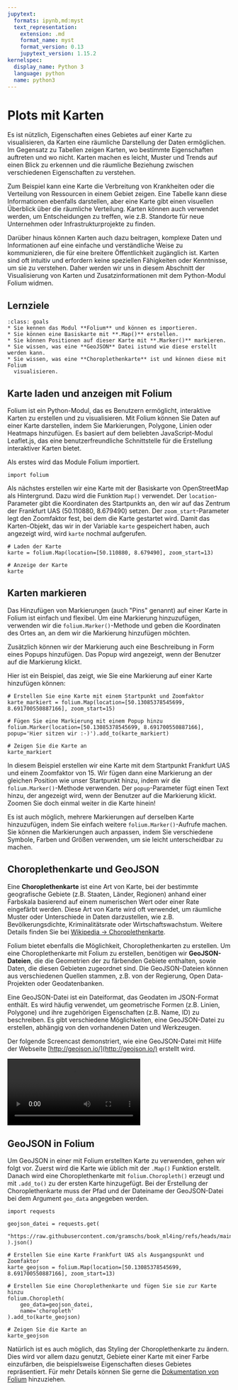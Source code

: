 ```yaml
---
jupytext:
  formats: ipynb,md:myst
  text_representation:
    extension: .md
    format_name: myst
    format_version: 0.13
    jupytext_version: 1.15.2
kernelspec:
  display_name: Python 3
  language: python
  name: python3
---
```


# Plots mit Karten

Es ist nützlich, Eigenschaften eines Gebietes auf einer Karte zu visualisieren,
da Karten eine räumliche Darstellung der Daten ermöglichen. Im Gegensatz zu
Tabellen zeigen Karten, wo bestimmte Eigenschaften auftreten und wo nicht.
Karten machen es leicht, Muster und Trends auf einen Blick zu erkennen und die
räumliche Beziehung zwischen verschiedenen Eigenschaften zu verstehen.

Zum Beispiel kann eine Karte die Verbreitung von Krankheiten oder die Verteilung
von Ressourcen in einem Gebiet zeigen. Eine Tabelle kann diese Informationen
ebenfalls darstellen, aber eine Karte gibt einen visuellen Überblick über die
räumliche Verteilung. Karten können auch verwendet werden, um Entscheidungen zu
treffen, wie z.B. Standorte für neue Unternehmen oder Infrastrukturprojekte zu
finden.

Darüber hinaus können Karten auch dazu beitragen, komplexe Daten und
Informationen auf eine einfache und verständliche Weise zu kommunizieren, die
für eine breitere Öffentlichkeit zugänglich ist. Karten sind oft intuitiv und
erfordern keine speziellen Fähigkeiten oder Kenntnisse, um sie zu verstehen.
Daher werden wir uns in diesem Abschnitt der Visualisierung von Karten und
Zusatzinformationen mit dem Python-Modul Folium widmen.

## Lernziele

```{admonition} Lernziele
:class: goals
* Sie kennen das Modul **Folium** und können es importieren.
* Sie können eine Basiskarte mit **.Map()** erstellen.
* Sie können Positionen auf dieser Karte mit **.Marker()** markieren.
* Sie wissen, was eine **GeoJSON** Datei istund wie diese erstellt werden kann.
* Sie wissen, was eine **Choroplethenkarte** ist und können diese mit Folium
  visualisieren.
```

## Karte laden und anzeigen mit Folium

Folium ist ein Python-Modul, das es Benutzern ermöglicht, interaktive Karten zu
erstellen und zu visualisieren. Mit Folium können Sie Daten auf einer Karte
darstellen, indem Sie Markierungen, Polygone, Linien oder Heatmaps hinzufügen.
Es basiert auf dem beliebten JavaScript-Modul Leaflet.js, das eine
benutzerfreundliche Schnittstelle für die Erstellung interaktiver Karten bietet.

Als erstes wird das Module Folium importiert.

```{code-cell} ipython3
import folium
```

Als nächstes erstellen wir eine Karte mit der Basiskarte von OpenStreetMap als
Hintergrund. Dazu wird die Funktion `Map()` verwendet. Der `location`-Parameter
gibt die Koordinaten des Startpunkts an, den wir auf das Zentrum der Frankfurt
UAS (50.110880, 8.679490) setzen. Der `zoom_start`-Parameter legt den Zoomfaktor
fest, bei dem die Karte gestartet wird. Damit das Karten-Objekt, das wir in der
Variable `karte` gespeichert haben, auch angezeigt wird, wird `karte` nochmal
aufgerufen.  

```{code-cell} ipython3
# Laden der Karte  
karte = folium.Map(location=[50.110880, 8.679490], zoom_start=13)

# Anzeige der Karte
karte
```


## Karten markieren

Das Hinzufügen von Markierungen (auch "Pins" genannt) auf einer Karte in Folium
ist einfach und flexibel. Um eine Markierung hinzuzufügen, verwenden wir die
`folium.Marker()`-Methode und geben die Koordinaten des Ortes an, an dem wir die
Markierung hinzufügen möchten.

Zusätzlich können wir der Markierung auch eine Beschreibung in Form eines Popups
hinzufügen. Das Popup wird angezeigt, wenn der Benutzer auf die Markierung
klickt.

Hier ist ein Beispiel, das zeigt, wie Sie eine Markierung auf einer Karte
hinzufügen können:

```{code-cell} ipython3
# Erstellen Sie eine Karte mit einem Startpunkt und Zoomfaktor
karte_markiert = folium.Map(location=[50.13085378545699, 8.691700550887166], zoom_start=15)

# Fügen Sie eine Markierung mit einem Popup hinzu
folium.Marker(location=[50.13085378545699, 8.691700550887166], popup='Hier sitzen wir :-)').add_to(karte_markiert)

# Zeigen Sie die Karte an
karte_markiert
```

In diesem Beispiel erstellen wir eine Karte mit dem Startpunkt Frankfurt UAS und
einem Zoomfaktor von 15. Wir fügen dann eine Markierung an der gleichen Position
wie unser Startpunkt hinzu, indem wir die `folium.Marker()`-Methode verwenden.
Der `popup`-Parameter fügt einen Text hinzu, der angezeigt wird, wenn der
Benutzer auf die Markierung klickt. Zoomen Sie doch einmal weiter in die Karte
hinein!

Es ist auch möglich, mehrere Markierungen auf derselben Karte hinzuzufügen,
indem Sie einfach weitere `folium.Marker()`-Aufrufe machen. Sie können die
Markierungen auch anpassen, indem Sie verschiedene Symbole, Farben und Größen
verwenden, um sie leicht unterscheidbar zu machen.

## Choroplethenkarte und GeoJSON

Eine **Choroplethenkarte** ist eine Art von Karte, bei der bestimmte
geografische Gebiete (z.B. Staaten, Länder, Regionen) anhand einer Farbskala
basierend auf einem numerischen Wert oder einer Rate eingefärbt werden. Diese
Art von Karte wird oft verwendet, um räumliche Muster oder Unterschiede in Daten
darzustellen, wie z.B. Bevölkerungsdichte, Kriminalitätsrate oder
Wirtschaftswachstum. Weitere Details finden Sie bei [Wikipedia →
Choroplethenkarte](https://de.wikipedia.org/wiki/Choroplethenkarte).

Folium bietet ebenfalls die Möglichkeit, Choroplethenkarten zu erstellen. Um
eine Choroplethenkarte mit Folium zu erstellen, benötigen wir
**GeoJSON-Dateien**, die die Geometrien der zu färbenden Gebiete enthalten,
sowie Daten, die diesen Gebieten zugeordnet sind. Die GeoJSON-Dateien können aus
verschiedenen Quellen stammen, z.B. von der Regierung, Open Data-Projekten oder
Geodatenbanken.

Eine GeoJSON-Datei ist ein Dateiformat, das Geodaten im JSON-Format enthält. Es
wird häufig verwendet, um geometrische Formen (z.B. Linien, Polygone) und ihre
zugehörigen Eigenschaften (z.B. Name, ID) zu beschreiben. Es gibt verschiedene
Möglichkeiten, eine GeoJSON-Datei zu erstellen, abhängig von den vorhandenen
Daten und Werkzeugen. 

Der folgende Screencast demonstriert, wie eine GeoJSON-Datei mit Hilfe der
Webseite [http://geojson.io/](http://geojson.io/) erstellt wird.

<video controls loop src="../_static/videos/geojson_erzeugen.mp4"></video>

## GeoJSON in Folium

Um GeoJSON in einer mit Folium erstellten Karte zu verwenden, gehen wir folgt
vor. Zuerst wird die Karte wie üblich mit der `.Map()` Funktion erstellt. Danach
wird eine Choroplethenkarte mit `folium.Choropleth()` erzeugt und mit `.add_to()`
zu der ersten Karte hinzugefügt. Bei der Erstellung der Choroplethenkarte muss
der Pfad und der Dateiname der GeoJSON-Datei bei dem Argument `geo_data`
angegeben werden.  

```{code-cell} ipython3
import requests

geojson_datei = requests.get(
    "https://raw.githubusercontent.com/gramschs/book_ml4ing/refs/heads/main/doc/extras_plotly/data/geojson_frankfurt_uas.json"
).json()
```

```{code-cell} ipython3
# Erstellen Sie eine Karte Frankfurt UAS als Ausgangspunkt und Zoomfaktor
karte_geojson = folium.Map(location=[50.13085378545699, 8.691700550887166], zoom_start=13)

# Erstellen Sie eine Choroplethenkarte und fügen Sie sie zur Karte hinzu
folium.Choropleth(
    geo_data=geojson_datei,
    name='choropleth'
).add_to(karte_geojson)

# Zeigen Sie die Karte an
karte_geojson
```

Natürlich ist es auch möglich, das Styling der Choroplethenkarte zu ändern. Dies
wird vor allem dazu genutzt, Gebiete einer Karte mit einer Farbe einzufärben,
die beispielsweise Eigenschaften dieses Gebietes repräsentiert. Für mehr Details
können Sie gerne die [Dokumentation von
Folium](https://python-visualization.github.io/folium/quickstart.html)
hinzuziehen.



